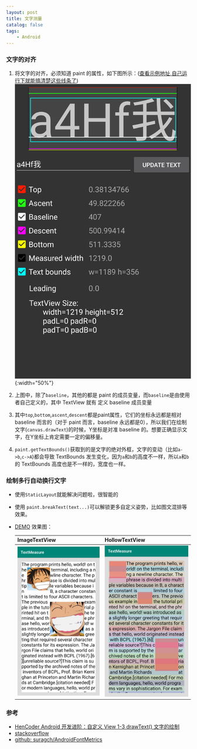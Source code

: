 ```yaml
---
layout: post
title: 文字测量
catalog: false
tags:
    - Android
---
```


### 文字的对齐

1. 将文字的对齐，必须知道 paint 的属性，如下图所示：([查看示例地址,自己运行下就能搞清楚这些线条了](<https://github.com/hurshi/AndroidFontMetrics>)) ![](/img/posts/text_measure/text-measure.png){:width="50%"}

2. 上图中，除了`baseline`，其他的都是 paint 的成员变量，而`baseline`是由使用者自己定义的，其中 TextView 就有 定义 baseline 成员变量
3. 其中`top`,`bottom`,`ascent`,`descent`都是paint属性，它们的坐标永远都是相对 baseline 而言的（对于 paint 而言，baseline 永远都是0），所以我们在绘制文字(`canvas.drawText`)的时候，Y坐标是对准 baseline 的。想要正确显示文字，在Y坐标上肯定需要一定的偏移量。
4. `paint.getTextBounds()`获取到的是文字的绝对外框，文字的变动（比如`a->b`,`c->A`)都会导致 TextBounds 发生变化，因为`a`和`b`的高度不一样，所以`a`和`b`的 TextBounds 高度也是不一样的，宽度也一样。

### 绘制多行自动换行文字

* 使用`StaticLayout`就能解决问题啦，很智能的

* 使用 `paint.breakText(text...)`可以解锁更多自定义姿势，比如图文混排等效果。

* [DEMO](https://github.com/hurshi/Tests/tree/master/TextMeasure) 效果图：

  | ImageTextView                                | HollowTextView                               |
  | -------------------------------------------- | -------------------------------------------- |
  | ![](/img/posts/text_measure/screenshot2.jpg) | ![](/img/posts/text_measure/screenshot1.jpg) |





### 参考

* [HenCoder Android 开发进阶：自定义 View 1-3 drawText() 文字的绘制](https://hencoder.com/ui-1-3/)
* [stackoverflow](https://stackoverflow.com/a/27631737)
* [github: suragch/AndroidFontMetrics](https://github.com/suragch/AndroidFontMetrics)